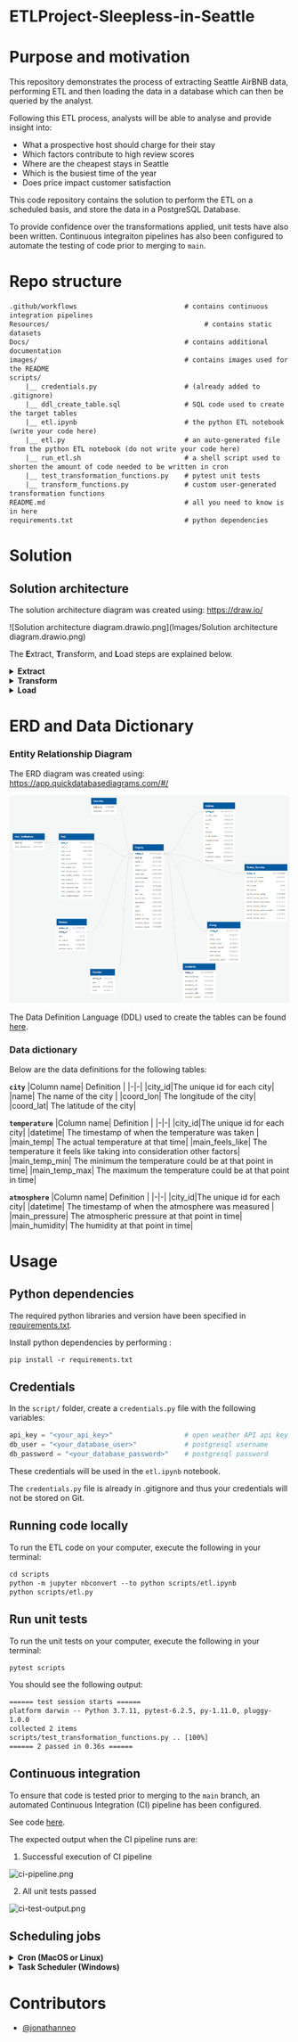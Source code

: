 # ETLProject-Sleepless-in-Seattle

# Purpose and motivation

This repository demonstrates the process of extracting Seattle AirBNB data, performing ETL and then loading the data in a database which can then be queried by the analyst. 

Following this ETL process, analysts will be able to analyse and provide insight into:
 - What a prospective host should charge for their stay
 - Which factors contribute to high review scores
 - Where are the cheapest stays in Seattle
 - Which is the busiest time of the year
 - Does price impact customer satisfaction


This code repository contains the solution to perform the ETL on a scheduled basis, and store the data in a PostgreSQL Database. 

To provide confidence over the transformations applied, unit tests have also been written. Continuous integraiton pipelines has also been configured to automate the testing of code prior to merging to `main`.  

# Repo structure 
```
.github/workflows                           # contains continuous integration pipelines 
Resources/                                       # contains static datasets 
Docs/                                       # contains additional documentation 
images/                                     # contains images used for the README
scripts/    
    |__ credentials.py                      # (already added to .gitignore)
    |__ ddl_create_table.sql                # SQL code used to create the target tables 
    |__ etl.ipynb                           # the python ETL notebook (write your code here)
    |__ etl.py                              # an auto-generated file from the python ETL notebook (do not write your code here)
    |__ run_etl.sh                          # a shell script used to shorten the amount of code needed to be written in cron 
    |__ test_transformation_functions.py    # pytest unit tests 
    |__ transform_functions.py              # custom user-generated transformation functions 
README.md                                   # all you need to know is in here 
requirements.txt                            # python dependencies 
```

# Solution 

## Solution architecture 

The solution architecture diagram was created using: https://draw.io/ 


![Solution architecture diagram.drawio.png](Images/Solution architecture diagram.drawio.png)


The **E**xtract, **T**ransform, and **L**oad steps are explained below. 

<details>
<summary><strong> Extract </strong></summary>

#### Data sources 
Data is extracted from the following data sources. 

| No | Data Source | Description | Source Type | URL | 
| - | - | - |- | - |
| 1 | Listings.csv | Contains details of each listing | CSV | https://www.kaggle.com/airbnb/seattle?select=listings.csv | 
| 2 | Calendar.csv | Contains the availability and price of each listing for each date | CSV | https://www.kaggle.com/airbnb/seattle?select=calendar.csv |
| 3 | Reviews.csv | Contains the text commentary for each review | CSV | https://www.kaggle.com/airbnb/seattle?select=reviews.csv | 

</details>

<details>
<summary><strong> Transform </strong></summary>


The following transformation scripts are executed: 
| Script | Input | Output |  
| - | - |- |
| [Listing_ETL.ipynb](scripts/Listing_ETL.ipynb) | [1] | `something`, `something`, `something` |
| [Amenities_ETL.ipynb](scripts/Amenities_ETL.ipynb) | [1] | `something`, `something`, `something` |
| [Reviews_ETL.ipynb](scripts/Reviews_ETL.ipynb) | [3] | `something`, `something`, `something` | 
| 

The `etl.ipynb` notebook is converted to `etl.py` by running the code below: 
```sh
python -m jupyter nbconvert --to python etl.ipynb
```
</details>


<details>
<summary><strong> Load </strong></summary>


#### Loading process 
Data is loaded into the PostgreSQL using an upsert (insert/update) statement. 

1. Attempt to insert the records 
2. If fail due to records already existing, then update records 

</details>

# ERD and Data Dictionary

### Entity Relationship Diagram 

The ERD diagram was created using: https://app.quickdatabasediagrams.com/#/

![erd.png](images/erd.png)

The Data Definition Language (DDL) used to create the tables can be found [here](scripts/ddl_create_table.sql). 

### Data dictionary 

Below are the data definitions for the following tables: 

<b>`city`</b>
|Column name| Definition | 
|-|-|
|city_id|The unique id for each city| 
|name| The name of the city |
|coord_lon| The longitude of the city|
|coord_lat| The latitude of the city| 

<b>`temperature`</b>
|Column name| Definition | 
|-|-|
|city_id|The unique id for each city| 
|datetime| The timestamp of when the temperature was taken |
|main_temp| The actual temperature at that time|
|main_feels_like| The temperature it feels  like taking into consideration other factors|
|main_temp_min| The minimum the temperature could be at that point in time|
|main_temp_max| The maximum the temperature could be at that point in time|

<b>`atmosphere`</b>
|Column name| Definition | 
|-|-|
|city_id|The unique id for each city| 
|datetime| The timestamp of when the atmosphere was measured |
|main_pressure| The atmospheric pressure at that point in time|
|main_humidity| The humidity at that point in time|



# Usage 

## Python dependencies 
The required python libraries and version have been specified in [requirements.txt](requirements.txt). 

Install python dependencies by performing : 

```
pip install -r requirements.txt 
```

## Credentials 
In the `script/` folder, create a `credentials.py` file with the following variables:
```py
api_key = "<your_api_key>"                  # open weather API api key 
db_user = "<your_database_user>"            # postgresql username 
db_password = "<your_database_password>"    # postgresql password 
```

These credentials will be used in the `etl.ipynb` notebook. 

The `credentials.py` file is already in .gitignore and thus your credentials will not be stored on Git. 

## Running code locally 
To run the ETL code on your computer, execute the following in your terminal: 

```
cd scripts
python -m jupyter nbconvert --to python scripts/etl.ipynb
python scripts/etl.py
```

## Run unit tests 
To run the unit tests on your computer, execute the following in your terminal: 

```
pytest scripts
```

You should see the following output: 

```
====== test session starts ======
platform darwin -- Python 3.7.11, pytest-6.2.5, py-1.11.0, pluggy-1.0.0
collected 2 items
scripts/test_transformation_functions.py .. [100%]
====== 2 passed in 0.36s ======
```

## Continuous integration 

To ensure that code is tested prior to merging to the `main` branch, an automated Continuous Integration (CI) pipeline has been configured. 

See code [here](.github/workflows/etl-ci.yml). 

The expected output when the CI pipeline runs are: 

1. Successful execution of CI pipeline 

![ci-pipeline.png](images/ci-pipeline.png)


2. All unit tests passed 

![ci-test-output.png](images/ci-test-output.png)



## Scheduling jobs 


<details>
<summary><strong> Cron (MacOS or Linux) </strong></summary>

To schedule a job using cron (see full guide [here](https://ole.michelsen.dk/blog/schedule-jobs-with-crontab-on-mac-osx/)): 

```sh 
# open crontab 
env EDITOR=nano crontab -e
# paste the following into crontab
* * * * * cd /Users/jonathanneo/Documents/trilogy/weather-etl/scripts && bash run_etl.sh
# write the file using: CTRL + O
# close the file using: CTRL + X
# check that the cron job has been scheduled - you should see your job appear 
crontab -l 
```

You should see the following output: 
```
(base) Jonathans-MacBook-Pro-2:~ jonathanneo$ crontab -l
* * * * * cd /Users/jonathanneo/Documents/trilogy/weather-etl/scripts && bash run_etl.sh
```

</details>

<details>
<summary><strong> Task Scheduler (Windows) </strong></summary>

1. Open Task Scheduler on windows 

2. Select `Create task`

![images/task-scheduler-1.png](images/task-scheduler-1.png)

3. Provide a name for the task 

![images/task-scheduler-2.png](images/task-scheduler-2.png)

4. Select `Actions` > `New` 

![images/task-scheduler-3.png](images/task-scheduler-3.png)

5. Provide the following details, and click `OK`: 
    - Program/script: `<provide path to your python.exe in your conda environment folder>`
        - Example: `C:\Users\jonat\anaconda3\envs\PythonData\python.exe`
    - Add arguments (optional): `<provide the etl file>`
        - Example: `etl.py` 
    - Start in (optional): `<provide the path to the etl file>` 
        - Example: `C:\Users\jonat\Documents\weather-etl\scripts`

![images/task-scheduler-4.png](images/task-scheduler-4.png)

6. Select `Triggers` 

![images/task-scheduler-5.png](images/task-scheduler-5.png)

7. Provide details of when you would like the job to run 

![images/task-scheduler-6.png](images/task-scheduler-6.png)

8. Click `OK` 

</details>

# Contributors
- [@jonathanneo](https://github.com/jonathanneo)